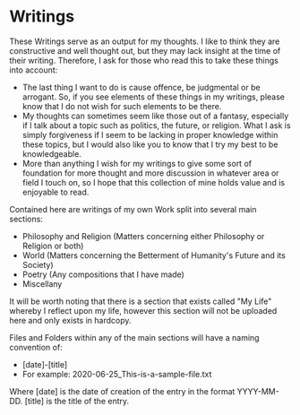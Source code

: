 # Writings
These Writings serve as an output for my thoughts. I like to think they are constructive and well thought out, but they may lack insight at the time of their writing. Therefore, I ask for those who read this to take these things into account:
- The last thing I want to do is cause offence, be judgmental or be arrogant. So, if you see elements of these things in my writings, please know that I do not wish for such elements to be there.
- My thoughts can sometimes seem like those out of a fantasy, especially if I talk about a topic such as politics, the future, or religion. What I ask is simply forgiveness if I seem to be lacking in proper knowledge within these topics, but I would also like you to know that I try my best to be knowledgeable.
- More than anything I wish for my writings to give some sort of foundation for more thought and more discussion in whatever area or field I touch on, so I hope that this collection of mine holds value and is enjoyable to read.

Contained here are writings of my own Work split into several main sections:
- Philosophy and Religion (Matters concerning either Philosophy or Religion or both)
- World (Matters concerning the Betterment of Humanity's Future and its Society)
- Poetry (Any compositions that I have made)
- Miscellany

It will be worth noting that there is a section that exists called "My Life" whereby I reflect upon my life, however this section will not be uploaded here and only exists in hardcopy.

Files and Folders within any of the main sections will have a naming convention of:
- [date]-[title]
- For example: 2020-06-25_This-is-a-sample-file.txt

Where [date] is the date of creation of the entry in the format YYYY-MM-DD. [title] is the title of the entry.
